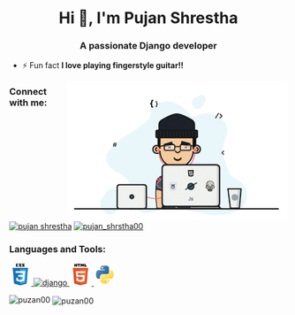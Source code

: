 <h1 align="center">Hi 👋, I'm Pujan Shrestha</h1>
<h3 align="center">A passionate Django developer</h3>

- ⚡ Fun fact **I love playing fingerstyle guitar!!**
<img align="right" alt="coding" width="400" src="https://github.com/puzan00/puzan00/blob/main/code.png">
<h3 align="left">Connect with me:</h3>
<p align="left">
<a href="https://fb.com/pujan shrestha" target="blank"><img align="center" src="https://raw.githubusercontent.com/rahuldkjain/github-profile-readme-generator/master/src/images/icons/Social/facebook.svg" alt="pujan shrestha" height="30" width="40" /></a>
<a href="https://instagram.com/pujan_shrstha00" target="blank"><img align="center" src="https://raw.githubusercontent.com/rahuldkjain/github-profile-readme-generator/master/src/images/icons/Social/instagram.svg" alt="pujan_shrstha00" height="30" width="40" /></a>
</p>

<h3 align="left">Languages and Tools:</h3>
<p align="left"> <a href="https://www.w3schools.com/css/" target="_blank" rel="noreferrer"> <img src="https://raw.githubusercontent.com/devicons/devicon/master/icons/css3/css3-original-wordmark.svg" alt="css3" width="40" height="40"/> </a> <a href="https://www.djangoproject.com/" target="_blank" rel="noreferrer"> <img src="https://cdn.worldvectorlogo.com/logos/django.svg" alt="django" width="40" height="40"/> </a> <a href="https://www.w3.org/html/" target="_blank" rel="noreferrer"> <img src="https://raw.githubusercontent.com/devicons/devicon/master/icons/html5/html5-original-wordmark.svg" alt="html5" width="40" height="40"/> </a> <a href="https://www.python.org" target="_blank" rel="noreferrer"> <img src="https://raw.githubusercontent.com/devicons/devicon/master/icons/python/python-original.svg" alt="python" width="40" height="40"/> </a> </p>

<p><img align="left" src="https://github-readme-stats.vercel.app/api/top-langs?username=puzan00&show_icons=true&locale=en&layout=compact" alt="puzan00" /></p>

<p>&nbsp;<img align="center" src="https://github-readme-stats.vercel.app/api?username=puzan00&show_icons=true&locale=en" alt="puzan00" /></p>


